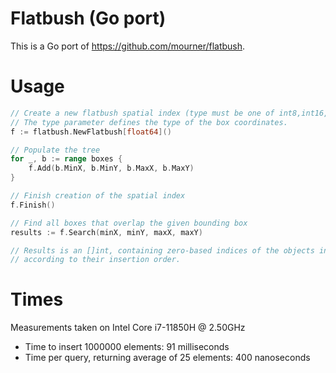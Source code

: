 # Flatbush (Go port)

This is a Go port of https://github.com/mourner/flatbush.

# Usage

```go
// Create a new flatbush spatial index (type must be one of int8,int16,int32,int64,float32,float64)
// The type parameter defines the type of the box coordinates.
f := flatbush.NewFlatbush[float64]()

// Populate the tree
for _, b := range boxes {
	f.Add(b.MinX, b.MinY, b.MaxX, b.MaxY)
}

// Finish creation of the spatial index
f.Finish()

// Find all boxes that overlap the given bounding box
results := f.Search(minX, minY, maxX, maxY)

// Results is an []int, containing zero-based indices of the objects in the tree,
// according to their insertion order.
```

# Times

Measurements taken on Intel Core i7-11850H @ 2.50GHz

- Time to insert 1000000 elements: 91 milliseconds
- Time per query, returning average of 25 elements: 400 nanoseconds
